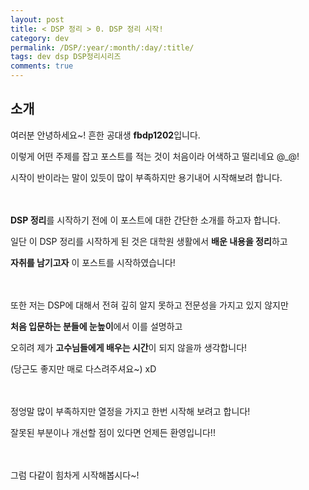 ```yaml
---
layout: post
title: < DSP 정리 > 0. DSP 정리 시작!
category: dev
permalink: /DSP/:year/:month/:day/:title/
tags: dev dsp DSP정리시리즈
comments: true
---
```

## 소개
여러분 안녕하세요~! 흔한 공대생 **fbdp1202**입니다.

이렇게 어떤 주제를 잡고 포스트를 적는 것이 처음이라 어색하고 떨리네요 @_@!

시작이 반이라는 말이 있듯이 많이 부족하지만 용기내어 시작해보려 합니다.<br><br><br>

**DSP 정리**를 시작하기 전에 이 포스트에 대한 간단한 소개를 하고자 합니다.

일단 이 DSP 정리를 시작하게 된 것은 대학원 생활에서 **배운 내용을 정리**하고

**자취를 남기고자** 이 포스트를 시작하였습니다! <br><br><br>

또한 저는 DSP에 대해서 전혀 깊히 알지 못하고 전문성을 가지고 있지 않지만

**처음 입문하는 분들에 눈높이**에서 이를 설명하고

오히려 제가 **고수님들에게 배우는 시간**이 되지 않을까 생각합니다!

(당근도 좋지만 매로 다스려주셔요~) xD <br><br><br>

정엉말 많이 부족하지만 열정을 가지고 한번 시작해 보려고 합니다!

잘못된 부분이나 개선할 점이 있다면 언제든 환영입니다!! <br><br><br>

그럼 다같이 힘차게 시작해봅시다~!

